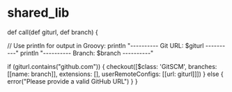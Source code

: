 # shared_lib
def call(def giturl, def branch) {

  // Use println for output in Groovy:
  println "---------- Git URL: $giturl ----------"
  println "---------- Branch: $branch ----------"

  if (giturl.contains("github.com")) {
    checkout([$class: 'GitSCM', branches: [[name: branch]], extensions: [], userRemoteConfigs: [[url: giturl]]])
  } else {
    error("Please provide a valid GitHub URL")
  }
}
